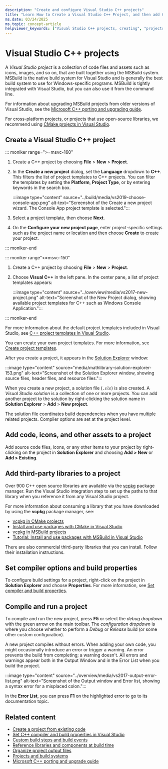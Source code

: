 ```yaml
---
description: "Create and configure Visual Studio C++ projects"
title: "Learn How to Create a Visual Studio C++ Project, and then add Code and Build your Project."
ms.date: 03/24/2025
ms.topic: concept-article
helpviewer_keywords: ["Visual Studio C++ projects, creating", "projects [C++], creating", "Visual Studio C++ projects"]
---
```

# Visual Studio C++ projects

A *Visual Studio project* is a collection of code files and assets such as icons, images, and so on, that are built together using the MSBuild system. MSBuild is the native build system for Visual Studio and is generally the best build system to use for Windows-specific programs. MSBuild is tightly integrated with Visual Studio, but you can also use it from the command line.

For information about upgrading MSBuild projects from older versions of Visual Studio, see the [Microsoft C++ porting and upgrading guide](../porting/visual-cpp-porting-and-upgrading-guide.md).

For cross-platform projects, or projects that use open-source libraries, we recommend using [CMake projects in Visual Studio](cmake-projects-in-visual-studio.md).

## Create a Visual Studio C++ project

::: moniker range=">=msvc-160"

1. Create a C++ project by choosing **File** > **New** > **Project**.

1. In the **Create a new project** dialog, set the **Language** dropdown to **C++**. This filters the list of project templates to C++ projects. You can filter the templates by setting the **Platform**, **Project Type**, or by entering keywords in the search box.

    :::image type="content" source="../build/media/vs2019-choose-console-app.png" alt-text="Screenshot of the Create a new project wizard. The Console App project template is selected.":::

1. Select a project template, then choose **Next**.

1. On the **Configure your new project page**, enter project-specific settings such as the project name or location and then choose **Create** to create your project.

::: moniker-end

::: moniker range"<=msvc-150"

1. Create a C++ project by choosing **File** > **New** > **Project**.

1. Choose **Visual C++** in the left pane. In the center pane, a list of project templates appears:

    :::image type="content" source="../overview/media/vs2017-new-project.png" alt-text="Screenshot of the New Project dialog, showing available project templates for C++ such as Windows Console Application.":::

::: moniker-end

For more information about the default project templates included in Visual Studio, see [C++ project templates in Visual Studio](reference/visual-cpp-project-types.md).

You can create your own project templates. For more information, see [Create project templates](/visualstudio/ide/how-to-create-project-templates).

After you create a project, it appears in the [Solution Explorer](/visualstudio/ide/solutions-and-projects-in-visual-studio) window:

:::image type="content" source="media/mathlibrary-solution-explorer-153.png" alt-text="Screenshot of the Solution Explorer window, showing source files, header files, and resource files.":::

When you create a new project, a solution file (*`.sln`*) is also created. A *Visual Studio solution* is a collection of one or more projects. You can add another project to the solution by right-clicking the solution name in **Solution Explorer** > **Add** > **New project**.

The solution file coordinates build dependencies when you have multiple related projects. Compiler options are set at the project level.

## Add code, icons, and other assets to a project

Add source code files, icons, or any other items to your project by right-clicking on the project in **Solution Explorer** and choosing **Add > New** or **Add > Existing**.

## Add third-party libraries to a project

Over 900 C++ open source libraries are available via the [vcpkg](/vcpkg/) package manager. Run the Visual Studio integration step to set up the paths to that library when you reference it from any Visual Studio project.

For more information about consuming a library that you have downloaded by using the **vcpkg** package manager, see:
- [vcpkg in CMake projects](/vcpkg/users/buildsystems/cmake-integration)
- [Install and use packages with CMake in Visual Studio](/vcpkg/get_started/get-started-vs)
- [vcpkg in MSBuild projects](/vcpkg/users/buildsystems/msbuild-integration)
- [Tutorial: Install and use packages with MSBuild in Visual Studio](/vcpkg/get_started/get-started-msbuild)

There are also commercial third-party libraries that you can install. Follow their installation instructions.

## Set compiler options and build properties

To configure build settings for a project, right-click on the project in **Solution Explorer** and choose **Properties**. For more information, see [Set compiler and build properties](working-with-project-properties.md).

## Compile and run a project

To compile and run the new project, press **F5** or select the *debug dropdown* with the green arrow on the main toolbar. The *configuration dropdown* is where you choose whether to perform a *Debug* or *Release* build (or some other custom configuration).

A new project compiles without errors. When adding your own code, you might occasionally introduce an error or trigger a warning. An error prevents the build from completing; a warning doesn't. All errors and warnings appear both in the Output Window and in the Error List when you build the project.

:::image type="content" source="../overview/media/vs2017-output-error-list.png" alt-text="Screenshot of the Output window and Error list, showing a syntax error for a misplaced colon.":::

In the **Error List**, you can press **F1** on the highlighted error to go to its documentation topic.

## Related content

- [Create a project from existing code](how-to-create-a-cpp-project-from-existing-code.md)
- [Set C++ compiler and build properties in Visual Studio](working-with-project-properties.md)
- [Custom build steps and build events](understanding-custom-build-steps-and-build-events.md)
- [Reference libraries and components at build time](adding-references-in-visual-cpp-projects.md)
- [Organize project output files](how-to-organize-project-output-files-for-builds.md)
- [Projects and build systems](projects-and-build-systems-cpp.md)
- [Microsoft C++ porting and upgrade guide](../porting/visual-cpp-porting-and-upgrading-guide.md)
